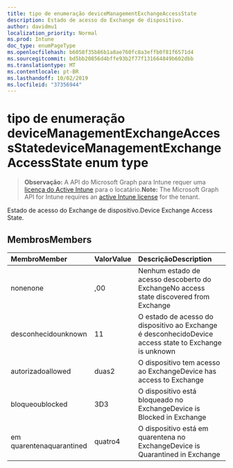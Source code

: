 ```yaml
---
title: tipo de enumeração deviceManagementExchangeAccessState
description: Estado de acesso do Exchange de dispositivo.
author: davidmu1
localization_priority: Normal
ms.prod: Intune
doc_type: enumPageType
ms.openlocfilehash: b6058f35b86b1a8ae760fc8a3effb0f81f6571d4
ms.sourcegitcommit: bd5bb20856d4bffe93b2f77f131664849b602dbb
ms.translationtype: MT
ms.contentlocale: pt-BR
ms.lasthandoff: 10/02/2019
ms.locfileid: "37356944"
---
```

# <a name="devicemanagementexchangeaccessstate-enum-type"></a><span data-ttu-id="18b03-103">tipo de enumeração deviceManagementExchangeAccessState</span><span class="sxs-lookup"><span data-stu-id="18b03-103">deviceManagementExchangeAccessState enum type</span></span>

> <span data-ttu-id="18b03-104">**Observação:** A API do Microsoft Graph para Intune requer uma [licença do Active Intune](https://go.microsoft.com/fwlink/?linkid=839381) para o locatário.</span><span class="sxs-lookup"><span data-stu-id="18b03-104">**Note:** The Microsoft Graph API for Intune requires an [active Intune license](https://go.microsoft.com/fwlink/?linkid=839381) for the tenant.</span></span>

<span data-ttu-id="18b03-105">Estado de acesso do Exchange de dispositivo.</span><span class="sxs-lookup"><span data-stu-id="18b03-105">Device Exchange Access State.</span></span>

## <a name="members"></a><span data-ttu-id="18b03-106">Membros</span><span class="sxs-lookup"><span data-stu-id="18b03-106">Members</span></span>
|<span data-ttu-id="18b03-107">Membro</span><span class="sxs-lookup"><span data-stu-id="18b03-107">Member</span></span>|<span data-ttu-id="18b03-108">Valor</span><span class="sxs-lookup"><span data-stu-id="18b03-108">Value</span></span>|<span data-ttu-id="18b03-109">Descrição</span><span class="sxs-lookup"><span data-stu-id="18b03-109">Description</span></span>|
|:---|:---|:---|
|<span data-ttu-id="18b03-110">none</span><span class="sxs-lookup"><span data-stu-id="18b03-110">none</span></span>|<span data-ttu-id="18b03-111">,0</span><span class="sxs-lookup"><span data-stu-id="18b03-111">0</span></span>|<span data-ttu-id="18b03-112">Nenhum estado de acesso descoberto do Exchange</span><span class="sxs-lookup"><span data-stu-id="18b03-112">No access state discovered from Exchange</span></span>|
|<span data-ttu-id="18b03-113">desconhecido</span><span class="sxs-lookup"><span data-stu-id="18b03-113">unknown</span></span>|<span data-ttu-id="18b03-114">1</span><span class="sxs-lookup"><span data-stu-id="18b03-114">1</span></span>|<span data-ttu-id="18b03-115">O estado de acesso do dispositivo ao Exchange é desconhecido</span><span class="sxs-lookup"><span data-stu-id="18b03-115">Device access state to Exchange is unknown</span></span>|
|<span data-ttu-id="18b03-116">autorizado</span><span class="sxs-lookup"><span data-stu-id="18b03-116">allowed</span></span>|<span data-ttu-id="18b03-117">duas</span><span class="sxs-lookup"><span data-stu-id="18b03-117">2</span></span>|<span data-ttu-id="18b03-118">O dispositivo tem acesso ao Exchange</span><span class="sxs-lookup"><span data-stu-id="18b03-118">Device has access to Exchange</span></span>|
|<span data-ttu-id="18b03-119">bloqueou</span><span class="sxs-lookup"><span data-stu-id="18b03-119">blocked</span></span>|<span data-ttu-id="18b03-120">3D</span><span class="sxs-lookup"><span data-stu-id="18b03-120">3</span></span>|<span data-ttu-id="18b03-121">O dispositivo está bloqueado no Exchange</span><span class="sxs-lookup"><span data-stu-id="18b03-121">Device is Blocked in Exchange</span></span>|
|<span data-ttu-id="18b03-122">em quarentena</span><span class="sxs-lookup"><span data-stu-id="18b03-122">quarantined</span></span>|<span data-ttu-id="18b03-123">quatro</span><span class="sxs-lookup"><span data-stu-id="18b03-123">4</span></span>|<span data-ttu-id="18b03-124">O dispositivo está em quarentena no Exchange</span><span class="sxs-lookup"><span data-stu-id="18b03-124">Device is Quarantined in Exchange</span></span>|




